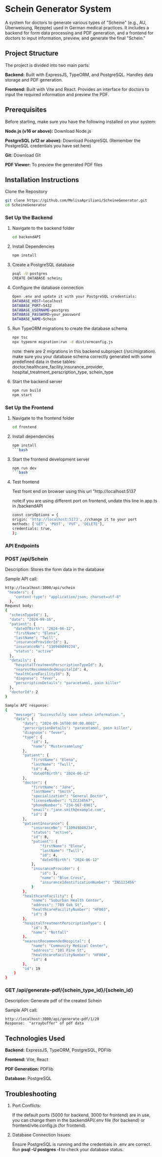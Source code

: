 # Schein Generator System
A system for doctors to generate various types of "Scheine" (e.g., AU, Überweisung, Rezepte) used in German medical practices. It includes a backend for form data processing and PDF generation, and a frontend for doctors to input information, preview, and generate the final "Schein."

## Project Structure
The project is divided into two main parts:

**Backend:** Built with ExpressJS, TypeORM, and PostgreSQL. Handles data storage and PDF generation.

**Frontend:** Built with Vite and React. Provides an interface for doctors to input the required information and preview the PDF.

## Prerequisites
Before starting, make sure you have the following installed on your system:


**Node.js (v16 or above):** Download Node.js

**PostgreSQL (v12 or above):** Download PostgreSQL (Remember the PostgreSQL credentials you have set here)

**Git:** Download Git

**PDF Viewer:** To preview the generated PDF files

## Installation Instructions

Clone the Repository
```bash
git clone https://github.com/MelisaApriliani/ScheineGenerator.git
cd ScheineGenerator
```


### Set Up the Backend

1. Navigate to the backend folder
    ```bash
    cd backendAPI
    ```

2. Install Dependencies
    ```bash
    npm install
    ```

3. Create a PostgreSQL database
    ```bash
    psql -U postgres
    CREATE DATABASE schein;
    ```

4. Configure the database connection
    ```bash
    Open .env and update it with your PostgreSQL credentials:
    DATABASE_HOST=localhost
    DATABASE_PORT=5432
    DATABASE_USERNAME=postgres
    DATABASE_PASSWORD=your_password
    DATABASE_NAME=Schein
    ```

    

5. Run TypeORM migrations to create the database schema
 
    ```bash
    npx tsc
    npx typeorm migration:run -d dist/ormconfig.js
    ```

    note: there are 2 migrations in this backend subproject (/src/migration). make sure you your database schema correctly generated with some predefined      data in these tables: doctor,healthcare_facility,insurance_provider, hospital_treatment_perscription_type, schein_type

6. Start the backend server
    ```bash
    npm run build
    npm start
    ```

### Set Up the Frontend

1. Navigate to the frontend folder

    ```bash
    cd frontend
    ```

2. Install dependencies

    ```bash
    npm install
    ```bash
3. Start the frontend development server

    ```bash
    npm run dev
    ```bash


4. Test frontend

    Test front end on browser using this url "http://localhost:5137

    note:if you are using different port on frontend, undate this line in app.ts in /backendAPI

    ```bash
    const corsOptions = {
    origin: 'http://localhost:5173', //change it to your port
    methods: ['GET', 'POST', 'PUT', 'DELETE'],
    credentials: true,
    };
    ```


### API Endpoints
### POST /api/Schein

Description: Stores the form data in the database

Sample API call:

```bash
http://localhost:3000/api/schein
 "headers": {
    "content-type": "application/json; charset=utf-8"
  },
Request body:
{
  "scheinTypeId": 1,
  "date": "2024-09-16",
  "patient": {
    "dateOfBirth": "2024-06-12",
    "firstName": "Elena",
    "lastName": "Twill",
    "insuranceProviderId": 1,
    "insuranceNo": "110949849234",
    "status": "active"
  },
  "details": {
    "hospitalTreatmentPerscriptionTypeId": 3,
    "nearestRecommendedHospitalId": 4,
    "healthCareFacilityId": 3,
    "diagnose": "fever",
    "perscriptionDetails": "paracetamol, pain killer"
  },
  "doctorId": 2
}

Sample API response:
{
    "message": "Successfully save schein information.",
    "data": {
        "date": "2024-09-16T00:00:00.000Z",
        "perscriptionDetails": "paracetamol, pain killer",
        "diagnose": "fever",
        "type": {
            "id": 1,
            "name": "Mustersammlung"
        },
        "patient": {
            "firstName": "Elena",
            "lastName": "Twill",
            "id": 4,
            "dateOfBirth": "2024-06-12"
        },
        "doctor": {
            "firstName": "Jane",
            "lastName": "Smith",
            "specialization": "General Doctor",
            "licenseNumber": "LIC234567",
            "phoneNumber": "234-567-8901",
            "email": "jane.smith@example.com",
            "id": 2
        },
        "patientInsurance": {
            "insuranceNo": "110949849234",
            "status": "active",
            "id": 8,
            "patient": {
                "firstName": "Elena",
                "lastName": "Twill",
                "id": 4,
                "dateOfBirth": "2024-06-12"
            },
            "insuranceProvider": {
                "id": 1,
                "name": "Blue Cross",
                "insuranceIdentificationNumber": "INS123456"
            }
        },
        "healthcareFacility": {
            "name": "Suburban Health Center",
            "address": "789 Oak St",
            "healthcareFacilityNumber": "HF003",
            "id": 3
        },
        "hospitalTreatmentPerscriptionType": {
            "id": 3,
            "name": "Notfall"
        },
        "nearestRecommendedHospital": {
            "name": "Community Medical Center",
            "address": "101 Pine St",
            "healthcareFacilityNumber": "HF004",
            "id": 4
        },
        "id": 19
    }
}

```

### GET /api/generate-pdf/{schein_type_id}/{schein_id}

Description: Generate pdf of the created Schein 

Sample API call: 

    
    http://localhost:3000/api/generate-pdf/1/20
    Response:  "arraybuffer" of pdf data
    


## Technologies Used

**Backend:** ExpressJS, TypeORM, PostgreSQL, PDFlib

**Frontend:** Vite, React

**PDF Generation:** PDFlib

**Database:** PostgreSQL

## Troubleshooting

1. Port Conflicts:

    If the default ports (5000 for backend, 3000 for frontend) are in use, you can change them in the backendAPI/.env file (for backend) or frontend/vite.config.js (for frontend).

2. Database Connection Issues:

    Ensure PostgreSQL is running and the credentials in .env are correct.
Run **psql -U postgres -l** to check your database status.

